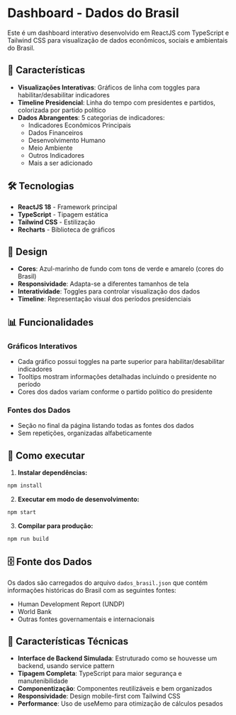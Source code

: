 # Dashboard - Dados do Brasil

Este é um dashboard interativo desenvolvido em ReactJS com TypeScript e Tailwind CSS para visualização de dados econômicos, sociais e ambientais do Brasil.

## 🚀 Características

- **Visualizações Interativas**: Gráficos de linha com toggles para habilitar/desabilitar indicadores
- **Timeline Presidencial**: Linha do tempo com presidentes e partidos, colorizada por partido político
- **Dados Abrangentes**: 5 categorias de indicadores:
  - Indicadores Econômicos Principais
  - Dados Financeiros
  - Desenvolvimento Humano
  - Meio Ambiente
  - Outros Indicadores
  - Mais a ser adicionado

## 🛠️ Tecnologias

- **ReactJS 18** - Framework principal
- **TypeScript** - Tipagem estática
- **Tailwind CSS** - Estilização
- **Recharts** - Biblioteca de gráficos

## 🎨 Design

- **Cores**: Azul-marinho de fundo com tons de verde e amarelo (cores do Brasil)
- **Responsividade**: Adapta-se a diferentes tamanhos de tela
- **Interatividade**: Toggles para controlar visualização dos dados
- **Timeline**: Representação visual dos períodos presidenciais

## 📊 Funcionalidades

### Gráficos Interativos

- Cada gráfico possui toggles na parte superior para habilitar/desabilitar indicadores
- Tooltips mostram informações detalhadas incluindo o presidente no período
- Cores dos dados variam conforme o partido político do presidente

### Fontes dos Dados

- Seção no final da página listando todas as fontes dos dados
- Sem repetições, organizadas alfabeticamente

## 🚀 Como executar

1. **Instalar dependências:**

```bash
npm install
```

2. **Executar em modo de desenvolvimento:**

```bash
npm start
```

3. **Compilar para produção:**

```bash
npm run build
```

## 🗄️ Fonte dos Dados

Os dados são carregados do arquivo `dados_brasil.json` que contém informações históricas do Brasil com as seguintes fontes:

- Human Development Report (UNDP)
- World Bank
- Outras fontes governamentais e internacionais

## 🎯 Características Técnicas

- **Interface de Backend Simulada**: Estruturado como se houvesse um backend, usando service pattern
- **Tipagem Completa**: TypeScript para maior segurança e manutenibilidade
- **Componentização**: Componentes reutilizáveis e bem organizados
- **Responsividade**: Design mobile-first com Tailwind CSS
- **Performance**: Uso de useMemo para otimização de cálculos pesados
